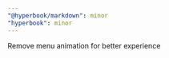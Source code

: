 ```yaml
---
"@hyperbook/markdown": minor
"hyperbook": minor
---
```


Remove menu animation for better experience
